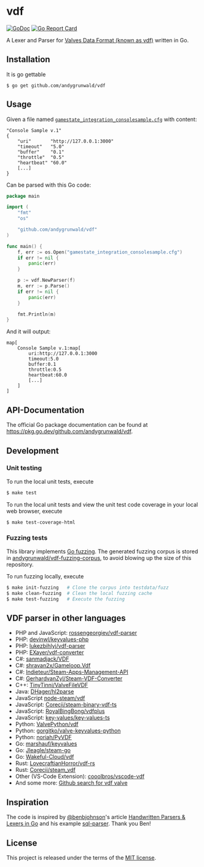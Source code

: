 # vdf

[![GoDoc](https://pkg.go.dev/badge/github.com/andygrunwald/vdf?utm_source=godoc)](https://pkg.go.dev/github.com/andygrunwald/vdf)
[![Go Report Card](https://img.shields.io/badge/go%20report-A+-brightgreen.svg?style=flat)](https://goreportcard.com/report/github.com/andygrunwald/vdf)

A Lexer and Parser for [Valves Data Format (known as vdf)](https://developer.valvesoftware.com/wiki/KeyValues) written in Go.

## Installation

It is go gettable

```
$ go get github.com/andygrunwald/vdf
```

## Usage

Given a file named [`gamestate_integration_consolesample.cfg`](testdata/gamestate_integration_consolesample.cfg) with content:

```
"Console Sample v.1"
{
	"uri" 		"http://127.0.0.1:3000"
	"timeout" 	"5.0"
	"buffer"  	"0.1"
	"throttle" 	"0.5"
	"heartbeat"	"60.0"
	[...]
}
```

Can be parsed with this Go code:

```go
package main

import (
	"fmt"
	"os"

	"github.com/andygrunwald/vdf"
)

func main() {
	f, err := os.Open("gamestate_integration_consolesample.cfg")
	if err != nil {
		panic(err)
	}

	p := vdf.NewParser(f)
	m, err := p.Parse()
	if err != nil {
		panic(err)
	}

	fmt.Println(m)
}
```

And it will output:

```
map[
	Console Sample v.1:map[
		uri:http://127.0.0.1:3000
		timeout:5.0
		buffer:0.1
		throttle:0.5
		heartbeat:60.0
		[...]
	]
]
```

## API-Documentation

The official Go package documentation can be found at https://pkg.go.dev/github.com/andygrunwald/vdf.

## Development

### Unit testing

To run the local unit tests, execute

```sh
$ make test
```

To run the local unit tests and view the unit test code coverage in your local web browser, execute

```sh
$ make test-coverage-html
```

### Fuzzing tests

This library implements [Go fuzzing](https://go.dev/security/fuzz/).
The generated fuzzing corpus is stored in [andygrunwald/vdf-fuzzing-corpus](https://github.com/andygrunwald/vdf-fuzzing-corpus/), to avoid blowing up the size of this repository.

To run fuzzing locally, execute

```sh
$ make init-fuzzing   # Clone the corpus into testdata/fuzz
$ make clean-fuzzing  # Clean the local fuzzing cache
$ make test-fuzzing   # Execute the fuzzing
```

## VDF parser in other languages

* PHP and JavaScript: [rossengeorgiev/vdf-parser](https://github.com/rossengeorgiev/vdf-parser)
* PHP: [devinwl/keyvalues-php](https://github.com/devinwl/keyvalues-php)
* PHP: [lukezbihlyj/vdf-parser](https://github.com/lukezbihlyj/vdf-parser)
* PHP: [EXayer/vdf-converter](https://github.com/EXayer/vdf-converter)
* C#: [sanmadjack/VDF](https://github.com/sanmadjack/VDF)
* C#: [shravan2x/Gameloop.Vdf](https://github.com/shravan2x/Gameloop.Vdf)
* C#: [Indieteur/Steam-Apps-Management-API](https://github.com/Indieteur/Steam-Apps-Management-API)
* C#: [GerhardvanZyl/Steam-VDF-Converter](https://github.com/GerhardvanZyl/Steam-VDF-Converter)
* C++: [TinyTinni/ValveFileVDF](https://github.com/TinyTinni/ValveFileVDF)
* Java: [DHager/hl2parse](https://github.com/DHager/hl2parse)
* JavaScript [node-steam/vdf](https://github.com/node-steam/vdf)
* JavaScript: [Corecii/steam-binary-vdf-ts](https://github.com/Corecii/steam-binary-vdf-ts)
* JavaScript: [RoyalBingBong/vdfplus](https://github.com/RoyalBingBong/vdfplus)
* JavaScript: [key-values/key-values-ts](https://github.com/key-values/key-values-ts)
* Python: [ValvePython/vdf](https://github.com/ValvePython/vdf)
* Python: [gorgitko/valve-keyvalues-python](https://github.com/gorgitko/valve-keyvalues-python)
* Python: [noriah/PyVDF](https://github.com/noriah/PyVDF)
* Go: [marshauf/keyvalues](https://github.com/marshauf/keyvalues)
* Go: [Jleagle/steam-go](https://github.com/Jleagle/steam-go/)
* Go: [Wakeful-Cloud/vdf](https://github.com/Wakeful-Cloud/vdf)
* Rust: [LovecraftianHorror/vdf-rs](https://github.com/LovecraftianHorror/vdf-rs)
* Rust: [Corecii/steam_vdf](https://github.com/Corecii/steam_vdf)
* Other (VS-Code Extension): [cooolbros/vscode-vdf](https://github.com/cooolbros/vscode-vdf)
* And some more: [Github search for vdf valve](https://github.com/search?p=1&q=vdf+valve&ref=searchresults&type=Repositories&utf8=%E2%9C%93)

## Inspiration

The code is inspired by [@benbjohnson](https://github.com/benbjohnson)'s article [Handwritten Parsers & Lexers in Go](https://blog.gopheracademy.com/advent-2014/parsers-lexers/) and his example [sql-parser](https://github.com/benbjohnson/sql-parser).
Thank you Ben!

## License

This project is released under the terms of the [MIT license](http://en.wikipedia.org/wiki/MIT_License).
